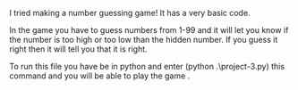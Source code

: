 I tried making a number guessing game! It has a very basic code.

In the game you have to guess numbers from 1-99 and it will let you know if the number is too high or too low than the hidden number. If you guess it right then it will tell you that it is right.

To run this file you have be in python and enter (python .\project-3.py) this command and you will be able to play the game .  
